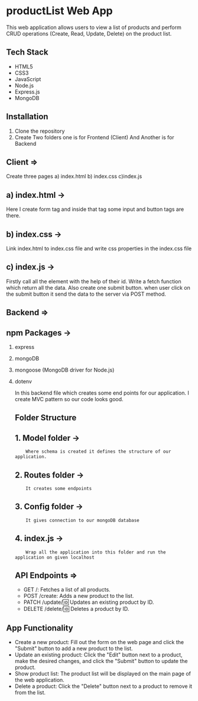 # productList Web App

This web application allows users to view a  list of products and perform CRUD operations (Create, Read, Update, Delete) on the product list.

## Tech Stack

- HTML5
- CSS3
- JavaScript
- Node.js
- Express.js
- MongoDB


## Installation

1. Clone the repository
2. Create Two folders one is for Frontend (Client) And Another is for Backend

## Client =>

Create three pages a) index.html  b) index.css  c)index.js

## a) index.html -> 
Here I create form tag and inside that tag some input and button tags are there.

## b) index.css -> 
Link index.html to index.css file and write css properties in the index.css file

## c) index.js -> 
Firstly call all the element with the help of their id. Write a fetch function which return all the data. Also create one submit button. when user click on the submit button it send the data to the server via POST method.

## Backend =>
## npm Packages -> 
  1. express
  2. mongoDB
  3. mongoose (MongoDB driver for Node.js)
  4. dotenv

     In this backend file which creates some end points for our application. I create MVC pattern so our code looks good.
     ## Folder Structure
     
     ## 1. Model folder ->
             Where schema is created it defines the structure of our application.
     ## 2. Routes folder ->
             It creates some endpoints
     ## 3. Config folder ->
             It gives connection to our mongoDB database
     ## 4. index.js ->
             Wrap all the application into this folder and run the application on given localhost


     ## API Endpoints =>

      * GET /: Fetches a list of all products.
      * POST /create: Adds a new product to the list.
      * PATCH /update/:id: Updates an existing product by ID.
      * DELETE /delete/:id: Deletes a product by ID.
       


## App Functionality

- Create a new product: Fill out the form on the web page and click the "Submit" button to add a new product to the list.
- Update an existing product: Click the "Edit" button next to a product, make the desired changes, and click the "Submit" button to update the product.
- Show product list: The product list will be displayed on the main page of the web application.
- Delete a product: Click the "Delete" button next to a product to remove it from the list.
